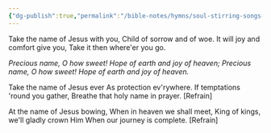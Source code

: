 ```yaml
---
{"dg-publish":true,"permalink":"/bible-notes/hymns/soul-stirring-songs-and-hymns/take-the-name-of-jesus-with-you/","title":"Take the Name of Jesus with You"}
---
```



Take the name of Jesus with you,
Child of sorrow and of woe.
It will joy and comfort give you,
Take it then where'er you go.

*Precious name, O how sweet!
Hope of earth and joy of heaven;
Precious name, O how sweet!
Hope of earth and joy of heaven.*

Take the name of Jesus ever
As protection ev'rywhere.
If temptations 'round you gather,
Breathe that holy name in prayer. [Refrain]

At the name of Jesus bowing,
When in heaven we shall meet,
King of kings, we'll gladly crown Him
When our journey is complete. [Refrain]